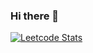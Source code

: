 ### Hi there 👋



[![Leetcode Stats](https://leetcard.jacoblin.cool/JacobLinCool)](https://leetcode.com/ImamAbdullahKhan)
<!--
**ImamAbdullahKhan/ImamAbdullahKhan** is a ✨ _special_ ✨ repository because its `README.md` (this file) appears on your GitHub profile.

Here are some ideas to get you started:

- 🔭 I’m currently working on ...
- 🌱 I’m currently learning ...
- 👯 I’m looking to collaborate on ...
- 🤔 I’m looking for help with ...
- 💬 Ask me about ...
- 📫 How to reach me: ...
- 😄 Pronouns: ...
- ⚡ Fun fact: ...
-->

